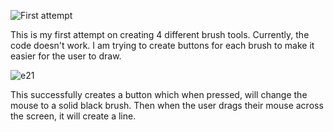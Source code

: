 
![First attempt](https://github.com/user-attachments/assets/d745bc7c-c6c8-47a5-8452-c363287fc9ca)

This is my first attempt on creating 4 different brush tools. Currently, the code doesn't work. I am trying to create buttons for each brush to make it easier for the user to draw.


![e21](https://github.com/user-attachments/assets/bfb8180c-c6b7-4164-9248-76d076f44e49)

This successfully creates a button which when pressed, will change the mouse to a solid black brush. Then when the user drags their mouse across the screen, it will create a line.


